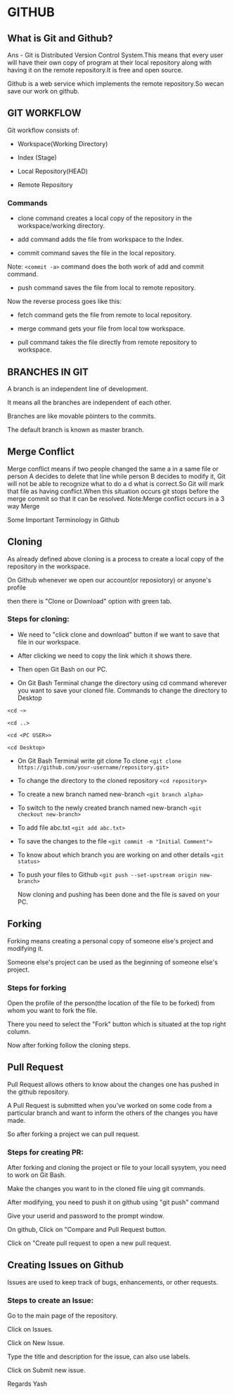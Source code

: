 # GITHUB


## What is Git and Github?


Ans - Git is Distributed Version Control System.This means that every user will have their own copy of program at their local repository along with having it on the remote repository.It is free and open source.

Github is a web service which implements the remote repository.So wecan save our work on github.

## GIT WORKFLOW

Git workflow consists of:

- Workspace(Working Directory)

- Index (Stage)

- Local Repository(HEAD)

- Remote Repository

### Commands

- clone command creates a local copy of the repository in the workspace/working directory.

- add command adds the file from workspace to the Index.

- commit command saves the file in the local repository.

Note: `<commit -a>`  command does the both work of add and commit command.

- push command saves the file from local to remote repository.

Now the reverse process goes like this:

- fetch command gets the file from remote to local repository.

- merge command gets your file from local tow workspace.

- pull command takes the file directly from remote repository to workspace.


## BRANCHES IN GIT


A branch is an independent line of development.

It means all the branches are independent of each other.

Branches are like movable pòinters to the commits.

The default branch is known as master branch.


## Merge Conflict


Merge conflict means if two people changed the same a in a same file or person A decides to delete that line while person B decides to modify it, Git will not be able to recognize what to do a d what is correct.So Git will mark that file as having conflict.When this situation occurs git stops before the merge commit so that it can be resolved. Note:Merge conflict occurs in a 3 way Merge

Some Important Terminology in Github


## Cloning


As already defined above cloning is a process to create a local copy of the repository in the workspace.

On Github whenever we open our account(or reposiotory) or anyone's profile

then there is "Clone or Download" option with green tab.

### Steps for cloning:

- We need to "click clone and download" button if we want to save that file in our workspace.

- After clicking we need to copy the link which it shows there.

- Then open Git Bash on our PC.

- On Git Bash Terminal change the directory using cd command wherever you want to save your cloned file. Commands to change the directory to Desktop

`<cd ~>`

`<cd ..>`

`<cd <PC USER>>`

`<cd Desktop>`

- On Git Bash Terminal write git clone To clone
 `<git clone https://github.com/your-username/repository.git>`
- To change the directory to the cloned repository
`<cd repository>`
- To create a new branch named new-branch
 `<git branch alpha>`
- To switch to the newly created branch named new-branch
 `<git checkout new-branch>`
- To add file abc.txt
 `<git add abc.txt>`
- To save the changes to the file
 `<git commit -m "Initial Comment">`
- To know about which branch you are working on and other details
 `<git status>`
- To push your files to Github
 `<git push --set-upstream origin new-branch>`

    Now cloning and pushing has been done and the file is saved on your PC.


## Forking


Forking means creating a personal copy of someone else's project and modifying it.

Someone else's project can be used as the beginning of someone else's project.

### Steps for forking

Open the profile of the person(the location of the file to be forked) from whom you want to fork the file.

There you need to select the "Fork" button which is situated at the top right column.

Now after forking follow the cloning steps.


## Pull Request


Pull Request allows others to know about the changes one has pushed in the github repository.

A Pull Request is submitted when you’ve worked on some code from a particular branch and want to inform the others of the changes you have made.

So after forking a project we can pull request.

### Steps for creating PR:

After forking and cloning the project or file to your locall sysytem, you need to work on Git Bash.

Make the changes you want to in the cloned file uing git commands.

After modifying, you need to push it on github using "git push" command

Give your userid and password to the prompt window.

On github, Click on "Compare and Pull Request button.

Click on "Create pull request to open a new pull request.


## Creating Issues on Github


Issues are used to keep track of bugs, enhancements, or other requests.

### Steps to create an Issue:

Go to the main page of the repository.

Click on Issues.

Click on New Issue.

Type the title and description for the issue, can also use labels.

Click on Submit new issue.


Regards Yash
